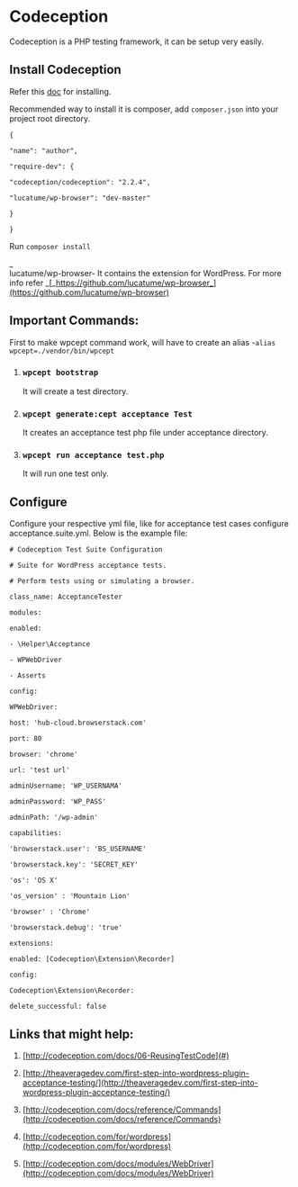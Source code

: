 # Codeception

Codeception is a PHP testing framework, it can be setup very easily.

## Install Codeception

Refer this [doc](http://codeception.com/quickstart) for installing.

Recommended way to install it is composer, add `composer.json` into your project root directory.

`{`

`"name": "author",`

`"require-dev": {`

`"codeception/codeception": "2.2.4",`

`"lucatume/wp-browser": "dev-master"`

`}`

`}`

Run `composer install`

_  
lucatume/wp-browser- It contains the extension for WordPress. For more info refer _[_https://github.com/lucatume/wp-browser_](https://github.com/lucatume/wp-browser)

## Important Commands:

First to make wpcept command work, will have to create an alias -`alias wpcept=./vendor/bin/wpcept`

1. ### `wpcept bootstrap`

   It will create a test directory.

2. ### `wpcept generate:cept acceptance Test`

   It creates an acceptance test php file under acceptance directory.

3. ### `wpcept run acceptance test.php`

   It will run one test only.

## Configure

Configure your respective yml file, like for acceptance test cases configure acceptance.suite.yml. Below is the example file:

`# Codeception Test Suite Configuration`

`# Suite for WordPress acceptance tests.`

`# Perform tests using or simulating a browser.`

`class_name: AcceptanceTester`

`modules:`

`enabled:`

`- \Helper\Acceptance`

`- WPWebDriver`

`- Asserts`

`config:`

`WPWebDriver:`

`host: 'hub-cloud.browserstack.com'`

`port: 80`

`browser: 'chrome'`

`url: 'test url'`

`adminUsername: 'WP_USERNAMA'`

`adminPassword: 'WP_PASS'`

`adminPath: '/wp-admin'`

`capabilities:`

`'browserstack.user': 'BS_USERNAME'`

`'browserstack.key': 'SECRET_KEY'`

`'os': 'OS X'`

`'os_version' : 'Mountain Lion'`

`'browser' : 'Chrome'`

`'browserstack.debug': 'true'`

`extensions:`

`enabled: [Codeception\Extension\Recorder]`

`config:`

`Codeception\Extension\Recorder:`

`delete_successful: false`

## Links that might help:

1. [http://codeception.com/docs/06-ReusingTestCode](#)

2. [http://theaveragedev.com/first-step-into-wordpress-plugin-acceptance-testing/](http://theaveragedev.com/first-step-into-wordpress-plugin-acceptance-testing/)

3. [http://codeception.com/docs/reference/Commands](http://codeception.com/docs/reference/Commands)

4. [http://codeception.com/for/wordpress](http://codeception.com/for/wordpress)

5. [http://codeception.com/docs/modules/WebDriver](http://codeception.com/docs/modules/WebDriver)



